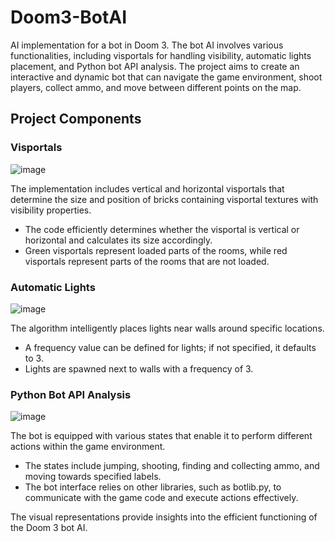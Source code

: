 # Doom3-BotAI

AI implementation for a bot in Doom 3. The bot AI involves various functionalities, including visportals for handling visibility, automatic lights placement, and Python bot API analysis. The project aims to create an interactive and dynamic bot that can navigate the game environment, shoot players, collect ammo, and move between different points on the map.

## Project Components

### Visportals
![image](https://github.com/YoungOnef/Doom3-BotAI/assets/72264732/776ce655-46d4-48e4-90e9-707b55944da2)


The implementation includes vertical and horizontal visportals that determine the size and position of bricks containing visportal textures with visibility properties.
- The code efficiently determines whether the visportal is vertical or horizontal and calculates its size accordingly.
- Green visportals represent loaded parts of the rooms, while red visportals represent parts of the rooms that are not loaded.

### Automatic Lights
![image](https://github.com/YoungOnef/Doom3-BotAI/assets/72264732/fd152d97-7c62-4b1f-983e-80a4aac3846c)


The algorithm intelligently places lights near walls around specific locations.
- A frequency value can be defined for lights; if not specified, it defaults to 3.
- Lights are spawned next to walls with a frequency of 3.

### Python Bot API Analysis
![image](https://github.com/YoungOnef/Doom3-BotAI/assets/72264732/3487be59-eff2-4eda-875e-08ecb14bcb37)


The bot is equipped with various states that enable it to perform different actions within the game environment.
- The states include jumping, shooting, finding and collecting ammo, and moving towards specified labels.
- The bot interface relies on other libraries, such as botlib.py, to communicate with the game code and execute actions effectively.

The visual representations provide insights into the efficient functioning of the Doom 3 bot AI.

